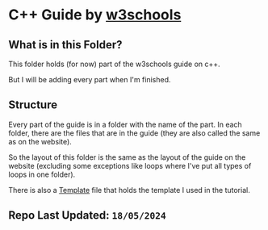 # C++ Guide by [w3schools](https://www.w3schools.com/cpp/)

## What is in this Folder?

This folder holds (for now) part of the w3schools guide on c++.

But I will be adding every part when I'm finished.

## Structure

Every part of the guide is in a folder with the name of the part. In each folder, there are the files that are in the guide (they are also called the same as on the website).

So the layout of this folder is the same as the layout of the guide on the website (excluding some exceptions like loops where I've put all types of loops in one folder).

There is also a [Template](Template.cpp) file that holds the template I used in the tutorial.

## Repo Last Updated: `18/05/2024`
